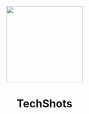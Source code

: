 <p align="center"> <img height="200" src="https://github.com/chingu-voyage5/TechShots/blob/development/src/assets/logo.svg"></p>
<h1 align="center">TechShots</h1>
